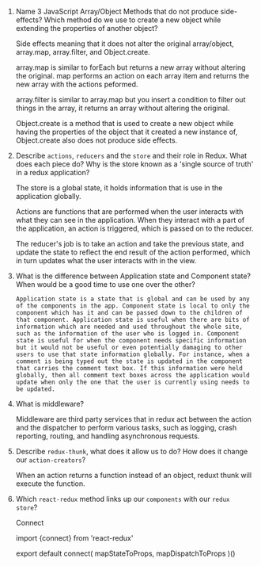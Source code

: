1.  Name 3 JavaScript Array/Object Methods that do not produce side-effects? Which method do we use to create a new object while extending the properties of another object?

    Side effects meaning that it does not alter the original array/object, array.map, array.filter, and Object.create.

    array.map is similar to forEach but returns a new array without altering the original. map performs an action on each array item and returns the new array with the actions peformed.

    array.filter is similar to array.map but you insert a condition to filter out things in the array, it returns an array without altering the original.

    Object.create is a method that is used to create a new object while having the properties of the object that it created a new instance of, Object.create also does not produce side effects.

2.  Describe `actions`, `reducers` and the `store` and their role in Redux. What does each piece do? Why is the store known as a 'single source of truth' in a redux application?

    The store is a global state, it holds information that is use in the application globally.
    
    Actions are functions that are performed when the user interacts with what they can see in the application. When they interact with a part of the application, an action is triggered, which is passed on to the reducer.

    The reducer's job is to take an action and take the previous state, and update the state to reflect the end result of the action performed, which in turn updates what the user interacts with in the view.

3.  What is the difference between Application state and Component state? When would be a good time to use one over the other?

        Application state is a state that is global and can be used by any of the components in the app. Component state is local to only the component which has it and can be passed down to the children of that component. Application state is useful when there are bits of information which are needed and used throughout the whole site, such as the information of the user who is logged in. Component state is useful for when the component needs specific information but it would not be useful or even potentially damaging to other users to use that state information globally. For instance, when a comment is being typed out the state is updated in the component that carries the comment text box. If this information were held globally, then all comment text boxes across the application would update when only the one that the user is currently using needs to be updated.

4.  What is middleware?

    Middleware are third party services that in redux act between the action and the dispatcher to perform various tasks, such as logging, crash reporting, routing, and handling asynchronous requests.

5.  Describe `redux-thunk`, what does it allow us to do? How does it change our `action-creators`?

    When an action returns a function instead of an object, reduxt thunk will execute the function.

6.  Which `react-redux` method links up our `components` with our `redux store`?

    Connect

    import {connect} from 'react-redux'

    export default connect(
        mapStateToProps,
        mapDispatchToProps
    )()

